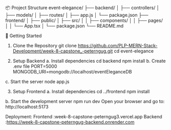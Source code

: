 📦 Project Structure
event-elegance/
├── backend/
│   ├── controllers/
│   ├── models/
│   ├── routes/
│   ├── app.js
│   └── package.json
├── frontend/
│   ├── public/
│   ├── src/
│   │   ├── components/
│   │   ├── pages/
│   │   └── App.tsx
│   └── package.json
└── README.md

🚀 Getting Started
1. Clone the Repository
git clone https://github.com/PLP-MERN-Stack-Development/week-8-capstone_-peterngug.git
cd event-elegance

2. Setup Backend
a. Install dependencies
cd backend
npm install
b. Create .env file
PORT=5000
MONGODB_URI=mongodb://localhost/eventEleganceDB

c. Start the server
node app.js

3. Setup Frontend
a. Install dependencies
cd ../frontend
npm install

b. Start the development server
npm run dev
Open your browser and go to:
http://localhost:5173

Deployment: Frontend :week-8-capstone-peterngug3.vercel.app
            Backend  :https://week-8-capstone-peterngug-backend.onrender.com
